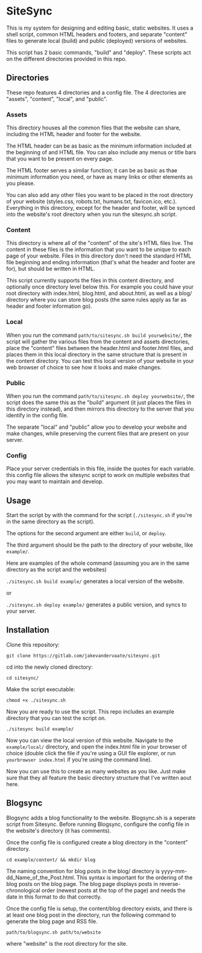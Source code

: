 # SiteSync

This is my system for designing and editing basic, static websites. It uses a shell script, common HTML headers and footers, and separate "content" files to generate local (build) and public (deployed) versions of websites.

This script has 2 basic commands, "build" and "deploy". These scripts act on the different directories provided in this repo. 

## Directories

These repo features 4 directories and a config file. The 4 directories are "assets", "content", "local", and "public". 

### Assets

This directory houses all the common files that the website can share, including the HTML header and footer for the website. 

The HTML header can be as basic as the minimum information included at the beginning of and HTML file. You can also include any menus or title bars that you want to be present on every page. 

The HTML footer serves a similar function; it can be as basic as thae minimum information you need, or have as many links or other elements as you please.

You can also add any other files you want to be placed in the root directory of your website (styles.css, robots.txt, humans.txt, favicon.ico, etc.). Everything in this directory, except for the header and footer, will be synced into the website's root directory when you run the sitesync.sh script.

### Content

This directory is where all of the "content" of the site's HTML files live. The content in these files is the information that you want to be unique to each page of your website. Files in this directory don't need the standard HTML file beginning and ending information (that's what the header and footer are for), but should be written in HTML.

This script currently supports the files in this content directory, and optionally once directory level below this. For example you could have your root directory with index.html, blog.html, and about.html, as well as a blog/ directory where you can store blog posts (the same rules apply as far as header and footer information go). 

### Local

When you run the command `path/to/sitesync.sh build yourwebsite/`, the script will gather the various files from the content and assets directories, place the "content" files between the header.html and footer.html files, and places them in this local directory in the same structure that is present in the content directory. You can test this local version of your website in your web browser of choice to see how it looks and make changes.

### Public

When you run the command `path/to/sitesync.sh deploy yourwebsite/`, the script does the same this as the "build" argument (it just places the files in this directory instead), and then mirrors this directory to the server that you identify in the config file. 

The separate "local" and "public" allow you to develop your website and make changes, while preserving the current files that are present on your server.

### Config

Place your server credentials in this file, inside the quotes for each variable. this config file allows the sitesync script to work on multiple websites that you may want to maintain and develop. 


## Usage 

Start the script by with the command for the script (`./sitesync.sh` if you're in the same directory as the script). 

The options for the second argument are either `build`, or `deploy`. 

The third argument should be the path to the directory of your website, like `example/`. 

Here are examples of the whole command (assuming you are in the same directory as the script and the websites)

`./sitesync.sh build example/` generates a local version of the website.

or 

`./sitesync.sh deploy example/` generates a public version, and syncs to your server.


## Installation

Clone this repository:

`git clone https://gitlab.com/jakevandervaate/sitesync.git`

cd into the newly cloned directory:

`cd sitesync/`

Make the script executable:

`chmod +x ./sitesync.sh`

Now you are ready to use the script. This repo includes an example directory that you can test the script on. 

`./sitesync build example/`

Now you can view the local version of this website. Navigate to the `example/local/` directory, and open the index.html file in your browser of choice (double click the file if you're using a GUI file explorer, or run `yourbrowser index.html` if you're using the command line). 


Now you can use this to create as many websites as you like. Just make sure that they all feature the basic directory structure that I've written aout here.

## Blogsync

Blogsync adds a blog functionality to the website. Blogsync.sh is a seperate script from Sitesync. Before running Blogsync, configure the config file in the website's directory (it has comments).

Once the config file is configured create a blog directory in the "content" directory.

``cd example/content/ && mkdir blog``

The naming convention for blog posts in the blog/ directory is yyyy-mm-dd_Name_of_the_Post.html.
This syntax is important for the ordering of the blog posts on the blog page.
The blog page displays posts in reverse-chronological order (newest posts at the top of the page) and needs the date in this format to do that correctly.

Once the config file is setup, the content/blog directory exists, and there is at least one blog post in the directory, run the following command to generate the blog page and RSS file.

``path/to/blogsync.sh path/to/website`` 

where "website" is the root directory for the site.
